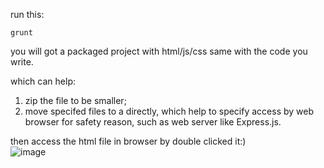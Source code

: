 run this:
```
grunt
```
you will got a packaged project with html/js/css same with the code you write.

which can help:
1. zip the file to be smaller;
2. move specifed files to a directly, which help to specify access by web browser for safety reason, such as web server like Express.js.

then access the html file in browser by double clicked it:)  
![image](https://github.com/FelicityAmiao/test-grunt/assets/40057410/c5003238-125d-4f04-8f63-8a3537e7cb35)
